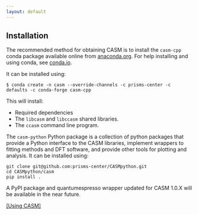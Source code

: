 ```yaml
---
layout: default
---
```

## Installation

The recommended method for obtaining CASM is to install the ``casm-cpp`` conda package available online from [anaconda.org](https://anaconda.org/prisms-center). For help installing and using conda, see [conda.io](https://conda.io/docs/index.html).

It can be installed using:

```
$ conda create -n casm --override-channels -c prisms-center -c defaults -c conda-forge casm-cpp
```

This will install:

- Required dependencies
- The `libcasm` and `libccasm` shared libraries.
- The ``ccasm`` command line program.

The ``casm-python`` Python package is a collection of python packages that provide a Python interface to the CASM libraries, implement wrappers to fitting methods and DFT software, and provide other tools for plotting and analysis. It can be installed using:

    git clone git@github.com:prisms-center/CASMpython.git
    cd CASMpython/casm
    pip install .

 A PyPI package and quantumespresso wrapper updated for CASM 1.0.X will be available in the near future.


[[Using CASM]](../index.md#using-casm)
